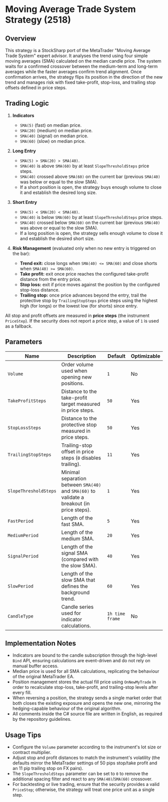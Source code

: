# Moving Average Trade System Strategy (2518)

## Overview

This strategy is a StockSharp port of the MetaTrader "Moving Average Trade System" expert advisor. It analyses the trend using four simple moving averages (SMA) calculated on the median candle price. The system waits for a confirmed crossover between the medium-term and long-term averages while the faster averages confirm trend alignment. Once confirmation arrives, the strategy flips its position in the direction of the new trend and manages risk with fixed take-profit, stop-loss, and trailing stop offsets defined in price steps.

## Trading Logic

1. **Indicators**
   - `SMA(5)` (fast) on median price.
   - `SMA(20)` (medium) on median price.
   - `SMA(40)` (signal) on median price.
   - `SMA(60)` (slow) on median price.

2. **Long Entry**
   - `SMA(5) > SMA(20) > SMA(40)`.
   - `SMA(40)` is above `SMA(60)` by at least `SlopeThresholdSteps` price steps.
   - `SMA(40)` crossed above `SMA(60)` on the current bar (previous `SMA(40)` was below or equal to the slow SMA).
   - If a short position is open, the strategy buys enough volume to close it and establish the desired long size.

3. **Short Entry**
   - `SMA(5) < SMA(20) < SMA(40)`.
   - `SMA(40)` is below `SMA(60)` by at least `SlopeThresholdSteps` price steps.
   - `SMA(40)` crossed below `SMA(60)` on the current bar (previous `SMA(40)` was above or equal to the slow SMA).
   - If a long position is open, the strategy sells enough volume to close it and establish the desired short size.

4. **Risk Management** (evaluated only when no new entry is triggered on the bar):
   - **Trend exit:** close longs when `SMA(40) <= SMA(60)` and close shorts when `SMA(40) >= SMA(60)`.
   - **Take profit:** exit once price reaches the configured take-profit distance from the entry price.
   - **Stop loss:** exit if price moves against the position by the configured stop-loss distance.
   - **Trailing stop:** once price advances beyond the entry, trail the protective stop by `TrailingStopSteps` price steps using the highest high (for longs) or the lowest low (for shorts) since entry.

All stop and profit offsets are measured in **price steps** (the instrument `PriceStep`). If the security does not report a price step, a value of `1` is used as a fallback.

## Parameters

| Name | Description | Default | Optimizable |
| --- | --- | --- | --- |
| `Volume` | Order volume used when opening new positions. | `1` | No |
| `TakeProfitSteps` | Distance to the take-profit target measured in price steps. | `50` | Yes |
| `StopLossSteps` | Distance to the protective stop measured in price steps. | `50` | Yes |
| `TrailingStopSteps` | Trailing-stop offset in price steps (`0` disables trailing). | `11` | Yes |
| `SlopeThresholdSteps` | Minimal separation between `SMA(40)` and `SMA(60)` to validate a breakout (in price steps). | `1` | Yes |
| `FastPeriod` | Length of the fast SMA. | `5` | Yes |
| `MediumPeriod` | Length of the medium SMA. | `20` | Yes |
| `SignalPeriod` | Length of the signal SMA (compared with the slow SMA). | `40` | Yes |
| `SlowPeriod` | Length of the slow SMA that defines the background trend. | `60` | Yes |
| `CandleType` | Candle series used for indicator calculations. | `1h time frame` | No |

## Implementation Notes

- Indicators are bound to the candle subscription through the high-level `Bind` API, ensuring calculations are event-driven and do not rely on manual buffer access.
- Median price is used for all SMA calculations, replicating the behaviour of the original MetaTrader EA.
- Position management stores the actual fill price using `OnNewMyTrade` in order to recalculate stop-loss, take-profit, and trailing-stop levels after every fill.
- When reversing a position, the strategy sends a single market order that both closes the existing exposure and opens the new one, mirroring the hedging-capable behaviour of the original algorithm.
- All comments inside the C# source file are written in English, as required by the repository guidelines.

## Usage Tips

- Configure the `Volume` parameter according to the instrument's lot size or contract multiplier.
- Adjust stop and profit distances to match the instrument's volatility (the defaults mirror the MetaTrader settings of 50 pips stop/take profit and an 11 pip trailing stop on FX pairs).
- The `SlopeThresholdSteps` parameter can be set to `0` to remove the additional spacing filter and react to any `SMA(40)`/`SMA(60)` crossover.
- For backtesting or live trading, ensure that the security provides a valid `PriceStep`; otherwise, the strategy will treat one price unit as a single step.
